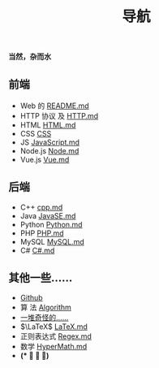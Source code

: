   <h1 align="center"><b>导航</b></h1><br>

**当然，杂而水**

## 前端

- Web 的 [README.md](./Web/README.md)
- HTTP 协议 及 [HTTP.md](./Web/Computer_Networks.md)
- HTML [HTML.md](./Web/HTML.md)
- CSS [CSS](./Web/CSS.md)
- JS [JavaScript.md](./Web/JavaScript/JavaScript.md)
- Node.js [Node.md](./Web/Node.js/Node.js.md)
- Vue.js [Vue.md](./Web/Vue.js/Vue.js.md)

## 后端

- C++ [cpp.md](./Cpp.md)
- Java [JavaSE.md](./Java/JavaSE.md)
- Python [Python.md](./Python.md)
- PHP [PHP.md](./Web/PHP.md)
- MySQL [MySQL.md](./MySQL.md)
- C# [C#.md](./CSharp.md)

## 其他一些......

- [Github](https://github.com/Organic-Fish/FishCode)
- 算 法 [Algorithm](./Algorithm/README.md)
- [一堆奇怪的......](./balabala/)
- $\LaTeX$ [LaTeX.md](./LaTeX.md)
- 正则表达式 [Regex.md](./Regex.md)
- 数学 [HyperMath.md](./HyperMath/README.md)
- **(\* ﾟ ∇ ﾟ)**
